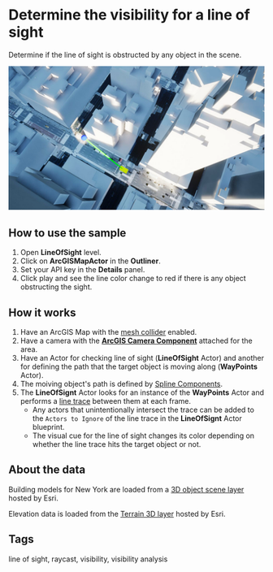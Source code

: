 # Determine the visibility for a line of sight

Determine if the line of sight is obstructed by any object in the scene.

![Image of line of sight](LineOfSight.png)

## How to use the sample

1. Open **LineOfSight** level.
2. Click on **ArcGISMapActor** in the **Outliner**.
3. Set your API key in the **Details** panel.
4. Click play and see the line color change to red if there is any object obstructing the sight.

## How it works

1. Have an ArcGIS Map with the [mesh collider](https://developers.arcgis.com/unreal-engine/maps/mesh-collider/) enabled.
2. Have a camera with the [**ArcGIS Camera Component**](https://developers.arcgis.com/unreal-engine/maps/camera/#arcgis-camera-component) attached for the area.
3. Have an Actor for checking line of sight (**LineOfSight** Actor) and another for defining the path that the target object is moving along (**WayPoints** Actor).
4. The moiving object's path is defined by [Spline Components](https://docs.unrealengine.com/5.0/en-US/blueprint-spline-components-overview-in-unreal-engine/).
5. The **LineOfSignt** Actor looks for an instance of the **WayPoints** Actor and performs a [line trace](https://docs.unrealengine.com/5.0/en-US/BlueprintAPI/Collision/LineTraceByChannel/) between them at each frame. 
    - Any actors that unintentionally intersect the trace can be added to the `Actors to Ignore` of the line trace in the **LineOfSignt** Actor blueprint. 
    - The visual cue for the line of sight changes its color depending on whether the line trace hits the target object or not.

## About the data

Building models for New York are loaded from a [3D object scene layer](https://tiles.arcgis.com/tiles/z2tnIkrLQ2BRzr6P/arcgis/rest/services/New_York_LoD2_3D_Buildings/SceneServer/layers/0) hosted by Esri.

Elevation data is loaded from the [Terrain 3D layer](https://elevation3d.arcgis.com/arcgis/rest/services/WorldElevation3D/Terrain3D/ImageServer) hosted by Esri.

## Tags

line of sight, raycast, visibility, visibility analysis